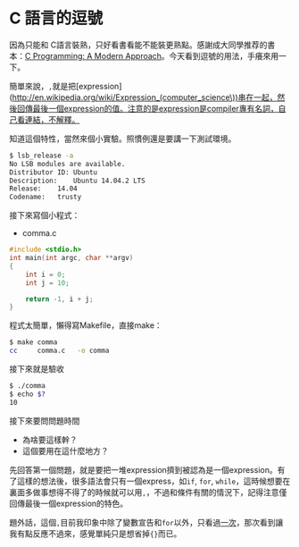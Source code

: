 # C 語言的逗號


因為只能和 C語言裝熟，只好看書看能不能裝更熟點。感謝成大同學推荐的書本：[C Programming: A Modern Approach](http://knking.com/books/c2/index.html)。今天看到逗號的用法，手癢來用一下。

簡單來說，`,`就是把[expression](http://en.wikipedia.org/wiki/Expression_(computer_science\))串在一起，然後回傳最後一個expression的值。注意的是expression是compiler專有名詞，自己看連結，不解釋。

知道這個特性，當然來個小實驗。照慣例還是要講一下測試環境。

```sh
$ lsb_release -a
No LSB modules are available.
Distributor ID:	Ubuntu
Description:	Ubuntu 14.04.2 LTS
Release:	14.04
Codename:	trusty
```

接下來寫個小程式：

- comma.c

```c 
#include <stdio.h>
int main(int argc, char **argv)
{
    int i = 0;
    int j = 10;

    return -1, i + j;
}
```

程式太簡單，懶得寫Makefile，直接make：

```sh
$ make comma
cc     comma.c   -o comma
```

接下來就是驗收

```sh
$ ./comma
$ echo $?
10
```

接下來要問問題時間

* 為啥要這樣幹？
* 這個要用在這什麼地方？

先回答第一個問題，就是要把一堆expression擠到被認為是一個expression。有了這樣的想法後，很多語法會只有一個express，如`if`, `for`, `while`，這時候想要在裏面多做事想得不得了的時候就可以用`,`，不過和條件有關的情況下，記得注意僅回傳最後一個expression的特色。

題外話，這個`,`目前我印象中除了變數宣告和`for`以外，只看過[一次](https://github.com/embedded2013/rtenv/blob/master/kernel.c#L365)，那次看到讓我有點反應不過來，感覺單純只是想省掉`{}`而已。
